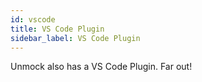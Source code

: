 ```yaml
---
id: vscode
title: VS Code Plugin
sidebar_label: VS Code Plugin
---
```

Unmock also has a VS Code Plugin. Far out!